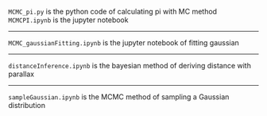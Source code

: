 `MCMC_pi.py`  is the python code of calculating pi with MC method
`MCMCPI.ipynb` is the jupyter notebook

---

`MCMC_gaussianFitting.ipynb` is the jupyter notebook of fitting gaussian 

---

`distanceInference.ipynb` is the bayesian method of deriving distance with parallax

---

`sampleGaussian.ipynb` is the MCMC method of sampling a Gaussian distribution
